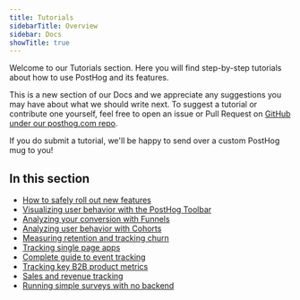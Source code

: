 ```yaml
---
title: Tutorials
sidebarTitle: Overview
sidebar: Docs
showTitle: true
---
```


Welcome to our Tutorials section. Here you will find step-by-step tutorials about how to use PostHog and its features. 

This is a new section of our Docs and we appreciate any suggestions you may have about what we should write next. To suggest a tutorial or contribute one yourself, feel free to open an issue or Pull Request on [GitHub under our posthog.com repo](https://github.com/PostHog/posthog.com).

If you do submit a tutorial, we'll be happy to send over a custom PostHog mug to you!

## In this section

- [How to safely roll out new features](/docs/tutorials/feature-flags)
- [Visualizing user behavior with the PostHog Toolbar](/docs/tutorials/toolbar)
- [Analyzing your conversion with Funnels](/docs/tutorials/funnels)
- [Analyzing user behavior with Cohorts](/docs/tutorials/cohorts)
- [Measuring retention and tracking churn](/docs/tutorials/retention)
- [Tracking single page apps](/docs/tutorials/spa)
- [Complete guide to event tracking](/docs/tutorials/actions)
- [Tracking key B2B product metrics](/docs/tutorials/b2b)
- [Sales and revenue tracking](/docs/tutorials/revenue)
- [Running simple surveys with no backend](/docs/tutorials/survey)
